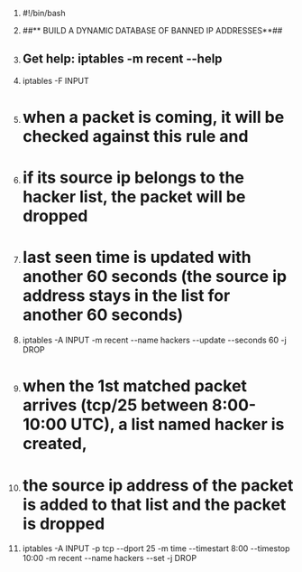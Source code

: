 1.  #!/bin/bash

3.  ##** BUILD A DYNAMIC DATABASE OF BANNED IP ADDRESSES**##

5.  ## Get help: iptables -m recent --help

7.  iptables -F INPUT

10.  # when a packet is coming, it will be checked against this rule and
11.  # if its source ip belongs to the hacker list, the packet will be dropped
12.  # last seen time is updated with another 60 seconds (the source ip address stays in the list for another 60 seconds)
13.  iptables -A INPUT -m recent --name hackers --update --seconds 60 -j DROP

16.  # when the 1st matched packet arrives (tcp/25 between 8:00-10:00 UTC), a list named hacker is created,
17.  # the source ip address of the packet is added to that list and the packet is dropped
18.  iptables -A INPUT -p tcp --dport 25 -m time --timestart 8:00 --timestop 10:00 -m recent --name hackers --set -j DROP